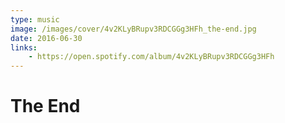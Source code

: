 ```yaml
---
type: music
image: /images/cover/4v2KLyBRupv3RDCGGg3HFh_the-end.jpg
date: 2016-06-30
links:
    - https://open.spotify.com/album/4v2KLyBRupv3RDCGGg3HFh
---
```


# The End

